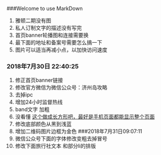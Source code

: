 ###Welcome to use MarkDown
1. 雅顿二期没有图
2. 私人订制文字的描述没有写完
3. 首页banner轮播图和连接需要换
4. 最下面的地址和备案号需要怎么搞一下
5. 图片可以适当再减小点，以加快访问速度

### 2018年7月30日 22:40:25
1. 修正首页banner链接
2. 修改官方微信为微信公众号：济州岛攻略
3. 去掉ipc
4. 增加24小时监督热线
5. band文字 加粗
6. 没看懂 [这个做成长方形吧，最好是手机页面都能显示整个页面](http://ww.jejusarang.cn/jjsr/tzym.html)
7. 修改底部颜色从黑到浅蓝
8. 增加二维码图片边框为金色
###2018年7月31日09:07:11
1. 微信公众号下面的字体修改变粗去掉冒号
2. 修改下面旅行社文本 和部分li的排版